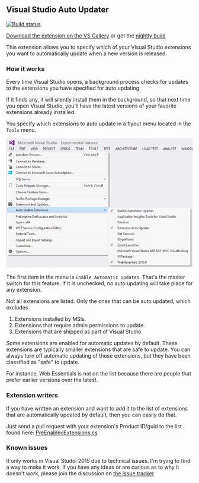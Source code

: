 ## Visual Studio Auto Updater

[![Build status](https://ci.appveyor.com/api/projects/status/61vaxxkrbdmtmql0?svg=true)](https://ci.appveyor.com/project/madskristensen/extensionupdater)

[Download the extension on the VS Gallery](https://visualstudiogallery.msdn.microsoft.com/14973bbb-8e00-4cab-a8b4-415a38d78615)
or get the [nightly build](https://ci.appveyor.com/project/madskristensen/extensionupdater/build/artifacts)

This extension allows you to specify which of your Visual Studio extensions
you want to automatically update when a new version is released.

### How it works

Every time Visual Studio opens, a background process checks for updates
to the extensions you have specified for auto updating.

If it finds any, it will silently install them in the background,
so that next time you open Visual Studio, you'll have the latest versions
of your favorite extensions already installed.

You specify which extensions to auto update in a flyout menu located in the 
`Tools` menu.

![Screenshot](https://raw.githubusercontent.com/madskristensen/ExtensionUpdater/master/artifacts/screenshot.png)

The first item in the menu is `Enable Automatic Updates`. That's the master switch for 
this feature. If it is unchecked, no auto updating will take place for any extension.

Not all extensions are listed. Only the ones that can be auto updated, which excludes

1. Extensions installed by MSIs.
2. Extensions that require admin permissions to update.
3. Extensions that are shipped as part of Visual Studio.

Some extensions are enabled for automatic updates by default. These
extensions are typically smaller extensions that are safe to update.
You can always turn off automatic updating of those extensions,
but they have been classified as "safe" to update.

For instance, Web Essentials is not on the list because there are
people that prefer earlier versions over the latest.

### Extension writers

If you have written an extension and want to add it to the list
of extensions that are automatically updated by default, then you 
can easily do that.

Just send a pull request with your extension's Product ID/guid 
to the list found here:
[PreEnabledExtensions.cs](https://github.com/madskristensen/ExtensionUpdater/blob/master/src/Updater/PreEnabledExtensions.cs)

### Known issues

It only works in Visual Studoi 2015 due to technical issues. I'm trying to find a way to make it work. 
If you have any ideas or are curious as to why it doesn't work, 
please join the discussion on [the issue tracker](https://github.com/madskristensen/ExtensionUpdater/issues/1)